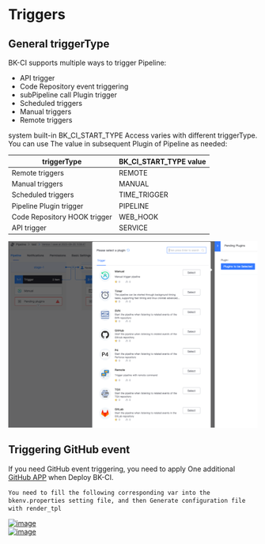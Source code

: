  # Triggers 

 ## General triggerType 
 BK-CI supports multiple ways to trigger Pipeline: 

 - API trigger 
 - Code Repository event triggering 
 - subPipeline call Plugin trigger 
 - Scheduled triggers 
 - Manual triggers 
 - Remote triggers 

 system built-in BK_CI_START_TYPE Access varies with different triggerType. You can use The value in subsequent Plugin of Pipeline as needed: 

 triggerType| BK_CI_START_TYPE value 
 --- | --- 
 Remote triggers| REMOTE 
 Manual triggers| MANUAL 
 Scheduled triggers| TIME_TRIGGER 
 Pipeline Plugin trigger| PIPELINE 
 Code Repository HOOK trigger| WEB_HOOK 
 API trigger| SERVICE 

 ![Triggers](../../assets/triggers_1.png) 

 ## Triggering GitHub event 

 If you need GitHub event triggering, you need to apply One additional [GitHub APP](https://docs.github.com/en/developers/apps/getting-started-with-apps/about-apps) when Deploy BK-CI. 

 ```text 
 You need to fill the following corresponding var into the bkenv.properties setting file, and then Generate configuration file with render_tpl 
 ``` 

 [![image](https://user-images.githubusercontent.com/16686129/99356538-47abdf00-28e5-11eb-9c25-bc000ff719da.png)](https://user-images.githubusercontent.com/16686129/99356538-47abdf00-28e5-11eb-9c25-bc000ff719da.png)  
 [![image](https://user-images.githubusercontent.com/16686129/99356232-cce2c400-28e4-11eb-88bf-44e60505abbd.png)](https://user-images.githubusercontent.com/16686129/99356232-cce2c400-28e4-11eb-88bf-44e60505abbd.png) 